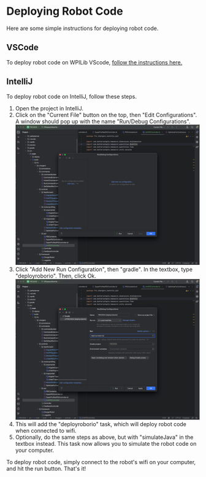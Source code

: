 # Deploying Robot Code

Here are some simple instructions for deploying robot code.

## VSCode

To deploy robot code on WPILib VScode, 
[follow the instructions here.](https://docs.wpilib.org/en/stable/docs/software/vscode-overview/deploying-robot-code.html)

## IntelliJ

To deploy robot code on IntelliJ, follow these steps.

1. Open the project in IntelliJ.
2. Click on the "Current File" button on the top, then "Edit Configurations".
A window should pop up with the name "Run/Debug Configurations".  
![Step 2 Image](assets/deploying-robot-code/step-2.png)
3. Click "Add New Run Configuration", then "gradle". In the textbox, type
"deployroborio". Then, click Ok.  
![Step 3 Image](assets/deploying-robot-code/step-3.png)
4. This will add the "deployroborio" task, which will deploy robot code when connected to wifi.
5. Optionally, do the same steps as above, but with "simulateJava" in the textbox instead. This
   task now allows you to simulate the robot code on your computer.

To deploy robot code, simply connect to the robot's wifi on your computer,
and hit the run button. That's it!